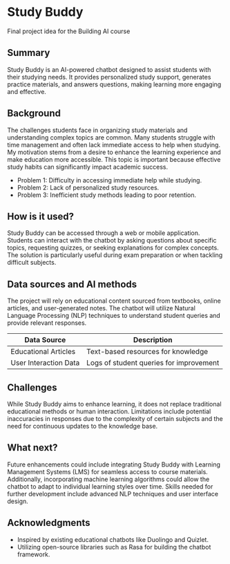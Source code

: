 # Study Buddy

Final project idea for the Building AI course

## Summary

Study Buddy is an AI-powered chatbot designed to assist students with their studying needs. It provides personalized study support, generates practice materials, and answers questions, making learning more engaging and effective.

## Background

The challenges students face in organizing study materials and understanding complex topics are common. Many students struggle with time management and often lack immediate access to help when studying. My motivation stems from a desire to enhance the learning experience and make education more accessible. This topic is important because effective study habits can significantly impact academic success.

* Problem 1: Difficulty in accessing immediate help while studying.
* Problem 2: Lack of personalized study resources.
* Problem 3: Inefficient study methods leading to poor retention.

## How is it used?

Study Buddy can be accessed through a web or mobile application. Students can interact with the chatbot by asking questions about specific topics, requesting quizzes, or seeking explanations for complex concepts. The solution is particularly useful during exam preparation or when tackling difficult subjects.

## Data sources and AI methods

The project will rely on educational content sourced from textbooks, online articles, and user-generated notes. The chatbot will utilize Natural Language Processing (NLP) techniques to understand student queries and provide relevant responses.

| Data Source           | Description                       |
|-----------------------|-----------------------------------|
| Educational Articles   | Text-based resources for knowledge |
| User Interaction Data  | Logs of student queries for improvement |

## Challenges

While Study Buddy aims to enhance learning, it does not replace traditional educational methods or human interaction. Limitations include potential inaccuracies in responses due to the complexity of certain subjects and the need for continuous updates to the knowledge base.

## What next?

Future enhancements could include integrating Study Buddy with Learning Management Systems (LMS) for seamless access to course materials. Additionally, incorporating machine learning algorithms could allow the chatbot to adapt to individual learning styles over time. Skills needed for further development include advanced NLP techniques and user interface design.

## Acknowledgments

* Inspired by existing educational chatbots like Duolingo and Quizlet.
* Utilizing open-source libraries such as Rasa for building the chatbot framework.
